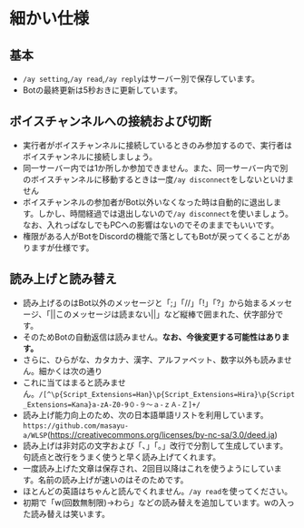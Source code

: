 # 細かい仕様
## 基本
- `/ay setting`,`/ay read`,`/ay reply`はサーバー別で保存しています。
- Botの最終更新は5秒おきに更新しています。
## ボイスチャンネルへの接続および切断
- 実行者がボイスチャンネルに接続しているときのみ参加するので、実行者はボイスチャンネルに接続しましょう。
- 同一サーバー内では1か所しか参加できません。また、同一サーバー内で別のボイスチャンネルに移動するときは一度`/ay disconnect`をしないといけません
- ボイスチャンネルの参加者がBot以外いなくなった時は自動的に退出します。しかし、時間経過では退出しないので`/ay disconnect`を使いましょう。なお、入れっぱなしでもPCへの影響はないのでそのままでもいいです。
- 権限がある人がBotをDiscordの機能で落としてもBotが戻ってくることがありますが仕様です。
## 読み上げと読み替え
- 読み上げるのはBot以外のメッセージと「;」「//」「!」「?」から始まるメッセージ、「||このメッセージは読まない||」など縦棒で囲まれた、伏字部分です。
- そのためBotの自動返信は読みません。**なお、今後変更する可能性はあります。**
- さらに、ひらがな、カタカナ、漢字、アルファベット、数字以外も読みません。細かくは次の通り
- これに当てはまると読みません。`/[^\p{Script_Extensions=Han}\p{Script_Extensions=Hira}\p{Script_Extensions=Kana}a-zA-Z0-9０-９～ａ-ｚＡ-Ｚ]+/`
- 読み上げ能力向上のため、次の日本語単語リストを利用しています。`https://github.com/masayu-a/WLSP`(https://creativecommons.org/licenses/by-nc-sa/3.0/deed.ja)
- 読み上げは非対応の文字および「、」「。」改行で分割して生成しています。句読点と改行をうまく使うと早く読み上げてくれます。
- 一度読み上げた文章は保存され、2回目以降はこれを使うようにしています。名前の読み上げが速いのはそのためです。
- ほとんどの英語はちゃんと読んでくれません。`/ay read`を使ってください。
- 初期で「w(回数無制限)→わら」などの読み替えを追加しています。wの入った読み替えは笑います。
